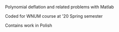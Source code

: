 Polynomial deflation and related problems with Matlab  

Coded for WNUM course at '20 Spring semester  

Contains work in Polish
